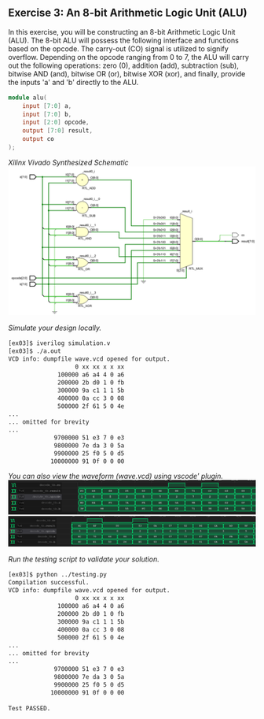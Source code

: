 ## Exercise 3: An 8-bit Arithmetic Logic Unit (ALU)

In this exercise, you will be constructing an 8-bit Arithmetic Logic Unit (ALU). The 8-bit ALU will possess the following interface and functions based on the opcode. The carry-out (CO) signal is utilized to signify overflow. Depending on the opcode ranging from 0 to 7, the ALU will carry out the following operations: zero (0), addition (add), subtraction (sub), bitwise AND (and), bitwise OR (or), bitwise XOR (xor), and finally, provide the inputs 'a' and 'b' directly to the ALU.

```verilog
module alu(
    input [7:0] a,
    input [7:0] b,
    input [2:0] opcode,
    output [7:0] result,
    output co
);
```

*Xilinx Vivado Synthesized Schematic*
![Alt text](alu8.png)

*Simulate your design locally.*
```shell
[ex03]$ iverilog simulation.v 
[ex03]$ ./a.out 
VCD info: dumpfile wave.vcd opened for output.
                   0 xx xx x x xx
              100000 a6 a4 4 0 a6
              200000 2b d0 1 0 fb
              300000 9a c1 1 1 5b
              400000 0a cc 3 0 08
              500000 2f 61 5 0 4e
...
... omitted for brevity
...
             9700000 51 e3 7 0 e3
             9800000 7e da 3 0 5a
             9900000 25 f0 5 0 d5
            10000000 91 0f 0 0 00
```

*You can also view the waveform (wave.vcd) using vscode' plugin.*
![Alt text](sim01.png)
![Alt text](sim02.png)

*Run the testing script to validate your solution.*
```shell
[ex03]$ python ../testing.py
Compilation successful.
VCD info: dumpfile wave.vcd opened for output.
                   0 xx xx x x xx
              100000 a6 a4 4 0 a6
              200000 2b d0 1 0 fb
              300000 9a c1 1 1 5b
              400000 0a cc 3 0 08
              500000 2f 61 5 0 4e
...
... omitted for brevity
...
             9700000 51 e3 7 0 e3
             9800000 7e da 3 0 5a
             9900000 25 f0 5 0 d5
            10000000 91 0f 0 0 00

Test PASSED.
```

